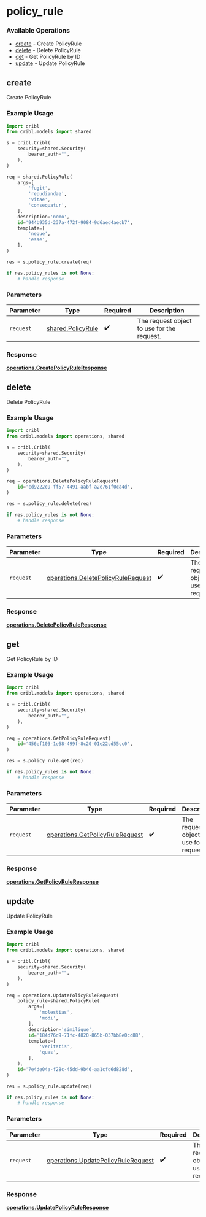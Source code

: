 # policy_rule

### Available Operations

* [create](#create) - Create PolicyRule
* [delete](#delete) - Delete PolicyRule
* [get](#get) - Get PolicyRule by ID
* [update](#update) - Update PolicyRule

## create

Create PolicyRule

### Example Usage

```python
import cribl
from cribl.models import shared

s = cribl.Cribl(
    security=shared.Security(
        bearer_auth="",
    ),
)

req = shared.PolicyRule(
    args=[
        'fugit',
        'repudiandae',
        'vitae',
        'consequatur',
    ],
    description='nemo',
    id='944b935d-237a-472f-9084-9d6aed4aecb7',
    template=[
        'neque',
        'esse',
    ],
)

res = s.policy_rule.create(req)

if res.policy_rules is not None:
    # handle response
```

### Parameters

| Parameter                                              | Type                                                   | Required                                               | Description                                            |
| ------------------------------------------------------ | ------------------------------------------------------ | ------------------------------------------------------ | ------------------------------------------------------ |
| `request`                                              | [shared.PolicyRule](../../models/shared/policyrule.md) | :heavy_check_mark:                                     | The request object to use for the request.             |


### Response

**[operations.CreatePolicyRuleResponse](../../models/operations/createpolicyruleresponse.md)**


## delete

Delete PolicyRule

### Example Usage

```python
import cribl
from cribl.models import operations, shared

s = cribl.Cribl(
    security=shared.Security(
        bearer_auth="",
    ),
)

req = operations.DeletePolicyRuleRequest(
    id='cd9222c9-ff57-4491-aabf-a2e761f0ca4d',
)

res = s.policy_rule.delete(req)

if res.policy_rules is not None:
    # handle response
```

### Parameters

| Parameter                                                                                | Type                                                                                     | Required                                                                                 | Description                                                                              |
| ---------------------------------------------------------------------------------------- | ---------------------------------------------------------------------------------------- | ---------------------------------------------------------------------------------------- | ---------------------------------------------------------------------------------------- |
| `request`                                                                                | [operations.DeletePolicyRuleRequest](../../models/operations/deletepolicyrulerequest.md) | :heavy_check_mark:                                                                       | The request object to use for the request.                                               |


### Response

**[operations.DeletePolicyRuleResponse](../../models/operations/deletepolicyruleresponse.md)**


## get

Get PolicyRule by ID

### Example Usage

```python
import cribl
from cribl.models import operations, shared

s = cribl.Cribl(
    security=shared.Security(
        bearer_auth="",
    ),
)

req = operations.GetPolicyRuleRequest(
    id='456ef103-1e68-499f-8c20-01e22cd55cc0',
)

res = s.policy_rule.get(req)

if res.policy_rules is not None:
    # handle response
```

### Parameters

| Parameter                                                                          | Type                                                                               | Required                                                                           | Description                                                                        |
| ---------------------------------------------------------------------------------- | ---------------------------------------------------------------------------------- | ---------------------------------------------------------------------------------- | ---------------------------------------------------------------------------------- |
| `request`                                                                          | [operations.GetPolicyRuleRequest](../../models/operations/getpolicyrulerequest.md) | :heavy_check_mark:                                                                 | The request object to use for the request.                                         |


### Response

**[operations.GetPolicyRuleResponse](../../models/operations/getpolicyruleresponse.md)**


## update

Update PolicyRule

### Example Usage

```python
import cribl
from cribl.models import operations, shared

s = cribl.Cribl(
    security=shared.Security(
        bearer_auth="",
    ),
)

req = operations.UpdatePolicyRuleRequest(
    policy_rule=shared.PolicyRule(
        args=[
            'molestias',
            'modi',
        ],
        description='similique',
        id='184d76d9-71fc-4820-865b-037bb8e0cc88',
        template=[
            'veritatis',
            'quas',
        ],
    ),
    id='7e4de04a-f28c-45dd-9b46-aa1cfd6d828d',
)

res = s.policy_rule.update(req)

if res.policy_rules is not None:
    # handle response
```

### Parameters

| Parameter                                                                                | Type                                                                                     | Required                                                                                 | Description                                                                              |
| ---------------------------------------------------------------------------------------- | ---------------------------------------------------------------------------------------- | ---------------------------------------------------------------------------------------- | ---------------------------------------------------------------------------------------- |
| `request`                                                                                | [operations.UpdatePolicyRuleRequest](../../models/operations/updatepolicyrulerequest.md) | :heavy_check_mark:                                                                       | The request object to use for the request.                                               |


### Response

**[operations.UpdatePolicyRuleResponse](../../models/operations/updatepolicyruleresponse.md)**

